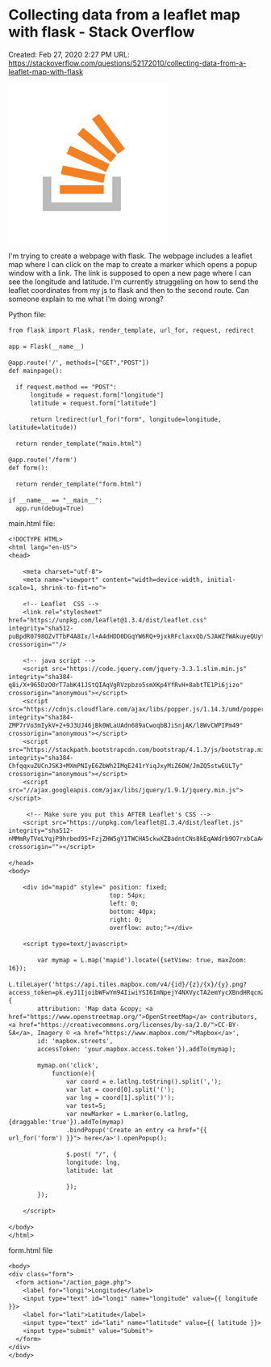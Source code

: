 # Collecting data from a leaflet map with flask - Stack Overflow

Created: Feb 27, 2020 2:27 PM
URL: https://stackoverflow.com/questions/52172010/collecting-data-from-a-leaflet-map-with-flask

![apple-touch-icon@2.png](Collecting%20data%20from%20a%20leaflet%20map%20with%20flask%20-%20St%2053874fc59e554e6fa9b275b2137f4b4d/apple-touch-icon2.png)

I'm trying to create a webpage with flask. The webpage includes a leaflet map where I can click on the map to create a marker which opens a popup window with a link. The link is supposed to open a new page where I can see the longitude and latitude. I'm currently struggeling on how to send the leaflet coordinates from my js to flask and then to the second route. Can someone explain to me what I'm doing wrong?

Python file:

```
from flask import Flask, render_template, url_for, request, redirect

app = Flask(__name__)

@app.route('/', methods=["GET","POST"])
def mainpage():

  if request.method == "POST":
      longitude = request.form["longitude"]
      latitude = request.form["latitude"]

      return lredirect(url_for("form", longitude=longitude, latitude=latitude))

  return render_template("main.html")

@app.route('/form')
def form():

  return render_template("form.html")

if __name__ == "__main__":
  app.run(debug=True)
```

main.html file:

```
<!DOCTYPE HTML>
<html lang="en-US">
<head>  

    <meta charset="utf-8">
    <meta name="viewport" content="width=device-width, initial-scale=1, shrink-to-fit=no">

    <!-- Leaflet  CSS -->
    <link rel="stylesheet" href="https://unpkg.com/leaflet@1.3.4/dist/leaflet.css" integrity="sha512-puBpdR0798OZvTTbP4A8Ix/l+A4dHDD0DGqYW6RQ+9jxkRFclaxxQb/SJAWZfWAkuyeQUytO7+7N4QKrDh+drA==" crossorigin=""/>

    <!-- java script -->
    <script src="https://code.jquery.com/jquery-3.3.1.slim.min.js" integrity="sha384-q8i/X+965DzO0rT7abK41JStQIAqVgRVzpbzo5smXKp4YfRvH+8abtTE1Pi6jizo" crossorigin="anonymous"></script>
    <script src="https://cdnjs.cloudflare.com/ajax/libs/popper.js/1.14.3/umd/popper.min.js" integrity="sha384-ZMP7rVo3mIykV+2+9J3UJ46jBk0WLaUAdn689aCwoqbBJiSnjAK/l8WvCWPIPm49" crossorigin="anonymous"></script>
    <script src="https://stackpath.bootstrapcdn.com/bootstrap/4.1.3/js/bootstrap.min.js" integrity="sha384-ChfqqxuZUCnJSK3+MXmPNIyE6ZbWh2IMqE241rYiqJxyMiZ6OW/JmZQ5stwEULTy" crossorigin="anonymous"></script>
    <script src="//ajax.googleapis.com/ajax/libs/jquery/1.9.1/jquery.min.js"></script>

     <!-- Make sure you put this AFTER Leaflet's CSS -->
    <script src="https://unpkg.com/leaflet@1.3.4/dist/leaflet.js" integrity="sha512-nMMmRyTVoLYqjP9hrbed9S+FzjZHW5gY1TWCHA5ckwXZBadntCNs8kEqAWdrb9O7rxbCaA4lKTIWjDXZxflOcA==" crossorigin=""></script>

</head>
<body>

    <div id="mapid" style=" position: fixed;
                            top: 54px;
                            left: 0;
                            bottom: 40px;
                            right: 0;
                            overflow: auto;"></div>

    <script type=text/javascript>

        var mymap = L.map('mapid').locate({setView: true, maxZoom: 16});
        L.tileLayer('https://api.tiles.mapbox.com/v4/{id}/{z}/{x}/{y}.png?access_token=pk.eyJ1IjoibWFwYm94IiwiYSI6ImNpejY4NXVycTA2emYycXBndHRqcmZ3N3gifQ.rJcFIG214AriISLbB6B5aw', {
        attribution: 'Map data &copy; <a href="https://www.openstreetmap.org/">OpenStreetMap</a> contributors, <a href="https://creativecommons.org/licenses/by-sa/2.0/">CC-BY-SA</a>, Imagery © <a href="https://www.mapbox.com/">Mapbox</a>',
        id: 'mapbox.streets',
        accessToken: 'your.mapbox.access.token'}).addTo(mymap);

        mymap.on('click', 
            function(e){
                var coord = e.latlng.toString().split(',');
                var lat = coord[0].split('(');
                var lng = coord[1].split(')');
                var test=5;
                var newMarker = L.marker(e.latlng, {draggable:'true'}).addTo(mymap)
                .bindPopup('Create an entry <a href="{{ url_for('form') }}"> here</a>').openPopup();

                $.post( "/", {
                longitude: lng,
                latitude: lat

                });
        });

    </script>

</body>
</html>
```

form.html file

```
<body>
<div class="form">
  <form action="/action_page.php">
    <label for="longi">Longitude</label>
    <input type="text" id="longi" name="longitude" value={{ longitude }}> 
    <label for="lati">Latitude</label>
    <input type="text" id="lati" name="latitude" value={{ latitude }}>
    <input type="submit" value="Submit">
  </form>
</div>
</body>
```